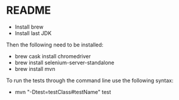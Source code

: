 # README 
* Install brew 
* Install last JDK

Then the following need to be installed: 

* brew cask install chromedriver
* brew install selenium-server-standalone
* brew install mvn 

To run the tests through the command line use the following syntax: 

* mvn "-Dtest=testClass#testName" test  




